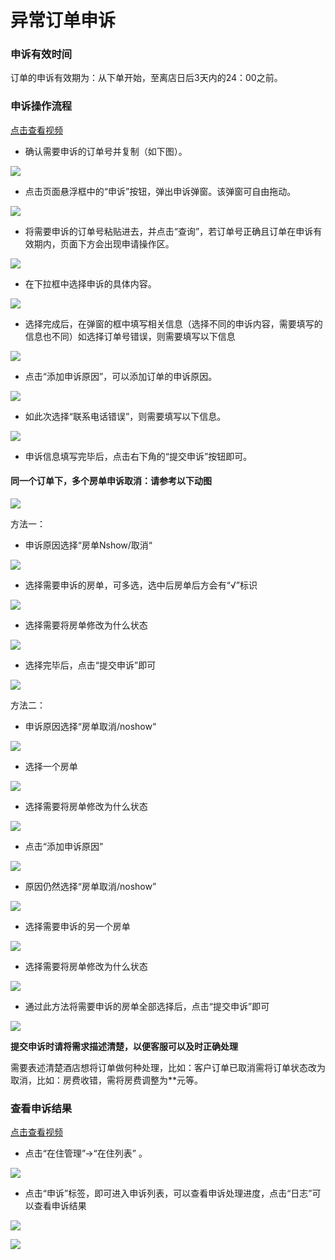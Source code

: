 # 异常订单申诉

### 申诉有效时间

订单的申诉有效期为：从下单开始，至离店日后3天内的24：00之前。

### 申诉操作流程

[点击查看视频](https://crs-pms-vidio.oss-cn-beijing.aliyuncs.com/%E6%8F%90%E4%BA%A4%E7%94%B3%E8%AF%89.mp4)

* 确认需要申诉的订单号并复制（如下图）。

![](../../.gitbook/assets/image%20%28571%29.png)

* 点击页面悬浮框中的“申诉”按钮，弹出申诉弹窗。该弹窗可自由拖动。

![](../../.gitbook/assets/image%20%28431%29.png)

* 将需要申诉的订单号粘贴进去，并点击“查询”，若订单号正确且订单在申诉有效期内，页面下方会出现申请操作区。

![](../../.gitbook/assets/image%20%28580%29.png)

* 在下拉框中选择申诉的具体内容。

![](../../.gitbook/assets/image%20%28315%29.png)

* 选择完成后，在弹窗的框中填写相关信息（选择不同的申诉内容，需要填写的信息也不同）如选择订单号错误，则需要填写以下信息

![](../../.gitbook/assets/image%20%28469%29.png)

* 点击“添加申诉原因”，可以添加订单的申诉原因。

![](../../.gitbook/assets/image%20%2836%29.png)

* 如此次选择“联系电话错误”，则需要填写以下信息。

![](../../.gitbook/assets/image%20%28245%29.png)

* 申诉信息填写完毕后，点击右下角的“提交申诉”按钮即可。

#### 同一个订单下，多个房单申诉取消：请参考以下动图

![](../../.gitbook/assets/tong-yi-ding-dan-duo-fang-dan-shen-su%20%281%29.gif)

方法一：

* 申诉原因选择“房单Nshow/取消“

![](../../.gitbook/assets/image%20%2883%29.png)

* 选择需要申诉的房单，可多选，选中后房单后方会有“√”标识

![](../../.gitbook/assets/image%20%28551%29.png)

* 选择需要将房单修改为什么状态

![](../../.gitbook/assets/image%20%28109%29.png)

* 选择完毕后，点击“提交申诉”即可

![](../../.gitbook/assets/image%20%28408%29.png)

方法二：

* 申诉原因选择“房单取消/noshow“

![](../../.gitbook/assets/image%20%2883%29.png)

* 选择一个房单

![](../../.gitbook/assets/image%20%28595%29.png)

* 选择需要将房单修改为什么状态

![](../../.gitbook/assets/image%20%28109%29.png)

* 点击“添加申诉原因”

![](../../.gitbook/assets/image%20%28385%29.png)

* 原因仍然选择“房单取消/noshow”

![](../../.gitbook/assets/image%20%28681%29.png)

* 选择需要申诉的另一个房单

![](../../.gitbook/assets/image%20%28213%29.png)

* 选择需要将房单修改为什么状态

![](../../.gitbook/assets/image%20%28837%29.png)

* 通过此方法将需要申诉的房单全部选择后，点击“提交申诉”即可

![](../../.gitbook/assets/image%20%28563%29.png)



**提交申诉时请将需求描述清楚，以便客服可以及时正确处理**

需要表述清楚酒店想将订单做何种处理，比如：客户订单已取消需将订单状态改为取消，比如：房费收错，需将房费调整为\*\*元等。

### 查看申诉结果

[点击查看视频](http://crs-pms-vidio.oss-cn-beijing.aliyuncs.com/%E5%A4%9C%E5%AE%A1-%E6%9F%A5%E7%9C%8B%E7%94%B3%E8%AF%89%E5%88%97%E8%A1%A8.mp4)

* 点击“在住管理”→“在住列表” 。

![](../../.gitbook/assets/image%20%28195%29.png)

* 点击“申诉”标签，即可进入申诉列表，可以查看申诉处理进度，点击“日志”可以查看申诉结果

![](../../.gitbook/assets/image%20%28723%29.png)

![](../../.gitbook/assets/image%20%28406%29.png)

